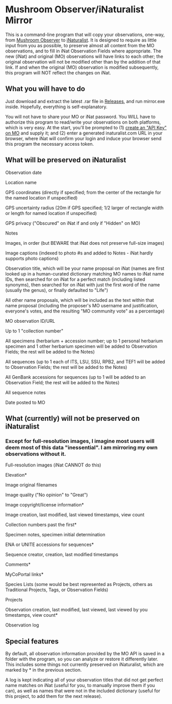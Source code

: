 # Mushroom Observer/iNaturalist Mirror

This is a command-line program that will copy your observations, one-way, from [Mushroom Observer](https://mushroomobserver.org/) to [iNaturalist](https://www.inaturalist.org/). It is designed to require as little input from you as possible, to preserve almost all content from the MO observations, and to fill in iNat Observation Fields where appropriate. The new (iNat) and original (MO) observations will have links to each other; the original observation will not be modified other than by the addition of that link. If and when the original (MO) observation is modified subsequently, this program will NOT reflect the changes on iNat.

## What you will have to do

Just download and extract the latest .rar file in [Releases](https://github.com/JacobPulk/mirror/releases/), and run mirror.exe inside. Hopefully, everything is self-explanatory.

You will not have to share your MO or iNat password. You WILL have to authorize this program to read/write your observations on both platforms, which is very easy. At the start, you'll be prompted to (1) [create an "API Key" on MO](https://mushroomobserver.org/account/api_keys) and supply it; and (2) enter a generated inaturalist.com URL in your browser, where iNat will confirm your login and induce your browser send this program the necessary access token.

## What will be preserved on iNaturalist

Observation date

Location name

GPS coordinates (directly if specified; from the center of the rectangle for the named location if unspecified)

GPS uncertainty radius (20m if GPS specified; 1/2 larger of rectangle width or length for named location if unspecified)

GPS privacy ("Obscured" on iNat if and only if "Hidden" on MO)

Notes

Images, in order (but BEWARE that iNat does not preserve full-size images)

Image captions (indexed to photo #s and added to Notes - iNat hardly supports photo captions)

Observation title, which will be your name proposal on iNat (names are first looked up in a human-curated dictionary matching MO names to iNat name IDs, then searched for on iNat for a perfect match (including listed synonyms), then searched for on iNat with just the first word of the name (usually the genus), or finally defaulted to "Life")

All other name proposals, which will be included as the text within that name proposal (including the proposer's MO username and justification, everyone's votes, and the resulting "MO community vote" as a percentage)

MO observation ID/URL

Up to 1 "collection number"

All specimens (herbarium + accession number; up to 1 personal herbarium specimen and 1 other herbarium specimen will be added to Observation Fields; the rest will be added to the Notes)

All sequences (up to 1 each of ITS, LSU, SSU, RPB2, and TEF1 will be added to Observation Fields; the rest will be added to the Notes)

All GenBank accessions for sequences (up to 1 will be added to an Observation Field; the rest will be added to the Notes)

All sequence notes

Date posted to MO

## What (currently) will not be preserved on iNaturalist

### Except for full-resolution images, I imagine most users will deem most of this data "inessential". I am mirroring my own observations without it.

Full-resolution images (iNat CANNOT do this)

Elevation*

Image original filenames

Image quality ("No opinion" to "Great")

Image copyright/license information*

Image creation, last modified, last viewed timestamps, view count

Collection numbers past the first*

Specimen notes, specimen initial determination

ENA or UNITE accessions for sequences*

Sequence creator, creation, last modified timestamps

Comments*

MyCoPortal links*

Species Lists (some would be best represented as Projects, others as Traditional Projects, Tags, or Observation Fields)

Projects

Observation creation, last modified, last viewed, last viewed by you timestamps, view count*

Observation log

## Special features

By default, all observation information provided by the MO API is saved in a folder with the program, so you can analyze or restore it differently later. This includes some things not currently preserved on iNaturalist, which are marked by \* in the previous section.

A log is kept indicating all of your observation titles that did not get perfect name matches on iNat (useful for you, to manually improve them if you can), as well as names that were not in the included dictionary (useful for this project, to add them for the next release).